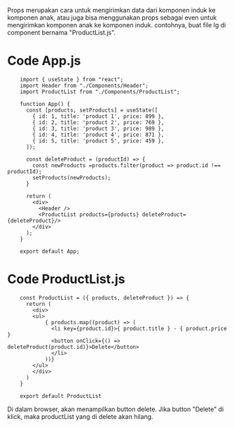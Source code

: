 Props merupakan cara untuk mengirimkan data dari komponen induk ke komponen anak, atau juga bisa menggunakan props sebagai even untuk mengirimkan komponen anak ke komponen induk. contohnya, buat file lg di component bernama "ProductList.js".

# Code App.js

        import { useState } from "react";
        import Header from "./Components/Header";
        import ProductList from "./Components/ProductList";

        function App() {
          const [products, setProducts] = useState([
            { id: 1, title: 'product 1', price: 899 },
            { id: 2, title: 'product 2', price: 769 },
            { id: 3, title: 'product 3', price: 989 },
            { id: 4, title: 'product 4', price: 871 },
            { id: 5, title: 'product 5', price: 459 },
          ]);

          const deleteProduct = (productId) => {
            const newProducts =products.filter(product => product.id !== productId);
            setProducts(newProducts);
          }

          return (
            <div>
              <Header />
              <ProductList products={products} deleteProduct={deleteProduct}/>
            </div>
          );
        }

        export default App;

# Code ProductList.js

        const ProductList = ({ products, deleteProduct }) => {
          return (
            <div>
            <ul>
                { products.map((product) => (
                  <li key={product.id}>{ product.title } - { product.price }
                  <button onClick={() => deleteProduct(product.id)}>Delete</button>
                  </li>
                ))}
            </ul>
            </div>
          )
        }

        export default ProductList

Di dalam browser, akan menampilkan button delete. Jika button "Delete" di klick, maka productList yang di delete akan hilang.






